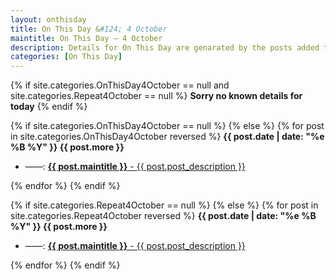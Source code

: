 ```yaml
---
layout: onthisday
title: On This Day &#124; 4 October
maintitle: On This Day — 4 October
description: Details for On This Day are genarated by the posts added to the website so the content is subject to changes/updates over time.
categories: [On This Day]
---
```


{% if site.categories.OnThisDay4October == null and site.categories.Repeat4October == null %}
<strong>Sorry no known details for today</strong>
{% endif %}

{% if site.categories.OnThisDay4October == null %}
{% else %}
{% for post in site.categories.OnThisDay4October reversed %}
<strong>{{ post.date | date: "%e %B %Y" }} {{ post.more }}</strong>
<ul>
<li> ——: <a href="{{ post.url }}"><strong>{{ post.maintitle }}</strong> - {{ post.post_description }}</a></li>
</ul>
{% endfor %}
{% endif %}

{% if site.categories.Repeat4October == null %}
{% else %}
{% for post in site.categories.Repeat4October reversed %}
<strong>{{ post.date | date: "%e %B %Y" }} {{ post.more }}</strong>
<ul>
<li> ——: <a href="{{ post.url }}"><strong>{{ post.maintitle }}</strong> - {{ post.post_description }}</a></li>
</ul>
{% endfor %}
{% endif %}
